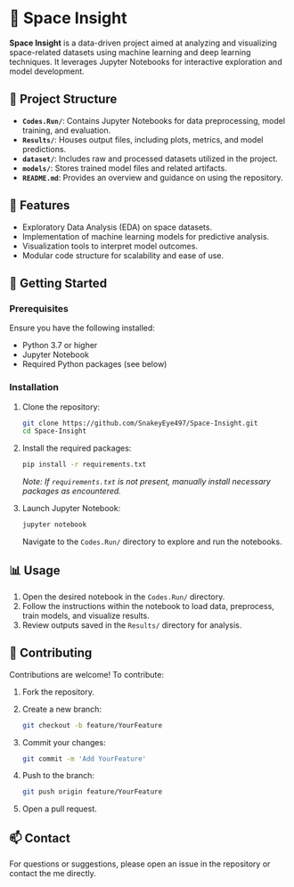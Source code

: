 
# 🚀 Space Insight

**Space Insight** is a data-driven project aimed at analyzing and visualizing space-related datasets using machine learning and deep learning techniques. It leverages Jupyter Notebooks for interactive exploration and model development.

## 📁 Project Structure

- **`Codes.Run/`**: Contains Jupyter Notebooks for data preprocessing, model training, and evaluation.
- **`Results/`**: Houses output files, including plots, metrics, and model predictions.
- **`dataset/`**: Includes raw and processed datasets utilized in the project.
- **`models/`**: Stores trained model files and related artifacts.
- **`README.md`**: Provides an overview and guidance on using the repository.

## 🧪 Features

- Exploratory Data Analysis (EDA) on space datasets.
- Implementation of machine learning models for predictive analysis.
- Visualization tools to interpret model outcomes.
- Modular code structure for scalability and ease of use.

## 🚀 Getting Started

### Prerequisites

Ensure you have the following installed:

- Python 3.7 or higher
- Jupyter Notebook
- Required Python packages (see below)

### Installation

1. Clone the repository:
   ```bash
   git clone https://github.com/SnakeyEye497/Space-Insight.git
   cd Space-Insight
   ```

2. Install the required packages:
   ```bash
   pip install -r requirements.txt
   ```

   *Note: If `requirements.txt` is not present, manually install necessary packages as encountered.*

3. Launch Jupyter Notebook:
   ```bash
   jupyter notebook
   ```

   Navigate to the `Codes.Run/` directory to explore and run the notebooks.

## 📊 Usage

1. Open the desired notebook in the `Codes.Run/` directory.
2. Follow the instructions within the notebook to load data, preprocess, train models, and visualize results.
3. Review outputs saved in the `Results/` directory for analysis.

## 🤝 Contributing

Contributions are welcome! To contribute:

1. Fork the repository.
2. Create a new branch:
   ```bash
   git checkout -b feature/YourFeature
   ```

3. Commit your changes:
   ```bash
   git commit -m 'Add YourFeature'
   ```

4. Push to the branch:
   ```bash
   git push origin feature/YourFeature
   ```

5. Open a pull request.



## 📫 Contact

For questions or suggestions, please open an issue in the repository or contact the me  directly.
